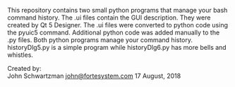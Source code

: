 This repository contains two small python programs that manage your bash command history.  The .ui files contain the GUI description.  They were created by Qt 5 Designer.  The .ui files were converted to python code using the pyuic5 command.  Additional python code was added manually to the .py files.  Both python programs manage your command history.  historyDlg5.py is a simple program while historyDlg6.py has more bells and whistles.

Created by:  
John Schwartzman
john@fortesystem.com
17 August, 2018

